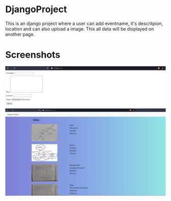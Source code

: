 # DjangoProject
This is an django project where a user can add eventname, it's descritpion, location and can also upload a image. This all data will be displayed on another page.

# Screenshots
![](media/images/SS1.JPG)
![](media/images/SS2.JPG)

